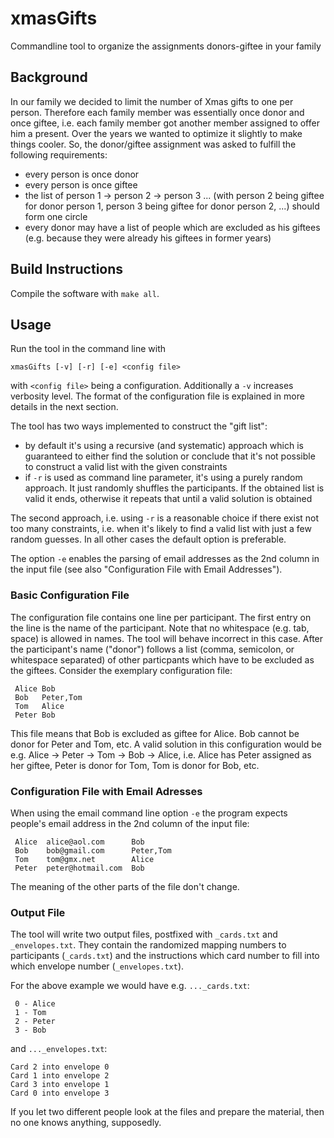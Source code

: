 # xmasGifts
Commandline tool to organize the assignments donors-giftee in your family

## Background
In our family we decided to limit the number of Xmas gifts to one per person. Therefore each family member was essentially once donor and once giftee, i.e. each family member got another member assigned to offer him a present. Over the years we wanted to optimize it slightly to make things cooler. So, the donor/giftee assignment was asked to fulfill the following requirements:

* every person is once donor
* every person is once giftee
* the list of person 1 -> person 2 -> person 3 ... (with person 2 being giftee for donor person 1, person 3 being giftee for donor person 2, ...) should form one circle
* every donor may have a list of people which are excluded as his giftees (e.g. because they were already his giftees in former years)

## Build Instructions

Compile the software with `make all`.

## Usage

Run the tool in the command line with

```
xmasGifts [-v] [-r] [-e] <config file>
```

with `<config file>` being a configuration. Additionally a `-v` increases verbosity level. The format of the configuration file is explained in more details in the next section.

The tool has two ways implemented to construct the "gift list":
* by default it's using a recursive (and systematic) approach which is guaranteed to either find the solution or conclude that it's not possible to construct a valid list with the given constraints
* if `-r` is used as command line parameter, it's using a purely random approach. It just randomly shuffles the participants. If the obtained list is valid it ends, otherwise it repeats that until a valid solution is obtained

The second approach, i.e. using `-r` is a reasonable choice if there exist not too many constraints, i.e. when it's likely to find a valid list with just a few random guesses. In all other cases the default option is preferable.

The option `-e` enables the parsing of email addresses as the 2nd column in the input file (see also "Configuration File with Email Addresses").

### Basic Configuration File

The configuration file contains one line per participant. The first entry on the line is the name of the participant. Note that no whitespace (e.g. tab, space) is allowed in names. The tool will behave incorrect in this case. After the participant's name ("donor") follows a list (comma, semicolon, or whitespace separated) of other particpants which have to be excluded as the giftees. Consider the exemplary configuration file:

```
 Alice Bob
 Bob   Peter,Tom
 Tom   Alice
 Peter Bob
```

This file means that Bob is excluded as giftee for Alice. Bob cannot be donor for Peter and Tom, etc. A valid solution in this configuration would be e.g. Alice -> Peter -> Tom -> Bob -> Alice, i.e. Alice has Peter assigned as her giftee, Peter is donor for Tom, Tom is donor for Bob, etc.

### Configuration File with Email Adresses

When using the email command line option `-e` the program expects people's email address in the 2nd column of the input file:

```
 Alice  alice@aol.com      Bob
 Bob    bob@gmail.com      Peter,Tom
 Tom    tom@gmx.net        Alice
 Peter  peter@hotmail.com  Bob
```

The meaning of the other parts of the file don't change.

### Output File

The tool will write two output files, postfixed with `_cards.txt` and `_envelopes.txt`. They contain the randomized mapping numbers to participants (`_cards.txt`) and the instructions which card number to fill into which envelope number (`_envelopes.txt`).

For the above example we would have e.g. `..._cards.txt`:
```
 0 - Alice
 1 - Tom
 2 - Peter
 3 - Bob
```

and `..._envelopes.txt`:
```
Card 2 into envelope 0
Card 1 into envelope 2
Card 3 into envelope 1
Card 0 into envelope 3
```

If you let two different people look at the files and prepare the material, then no one knows anything, supposedly.
